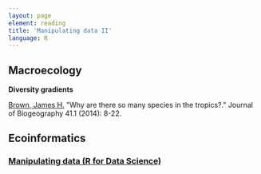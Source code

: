 ```yaml
---
layout: page
element: reading
title: 'Manipulating data II'
language: R
---
```



## Macroecology

**Diversity gradients**

[Brown, James H.](http://onlinelibrary.wiley.com/doi/10.1111/jbi.12228/full) "Why are there so many species in the tropics?." Journal of Biogeography 41.1 (2014): 8-22.


## Ecoinformatics
### [Manipulating data (R for Data Science)](http://r4ds.had.co.nz/transform.html)

